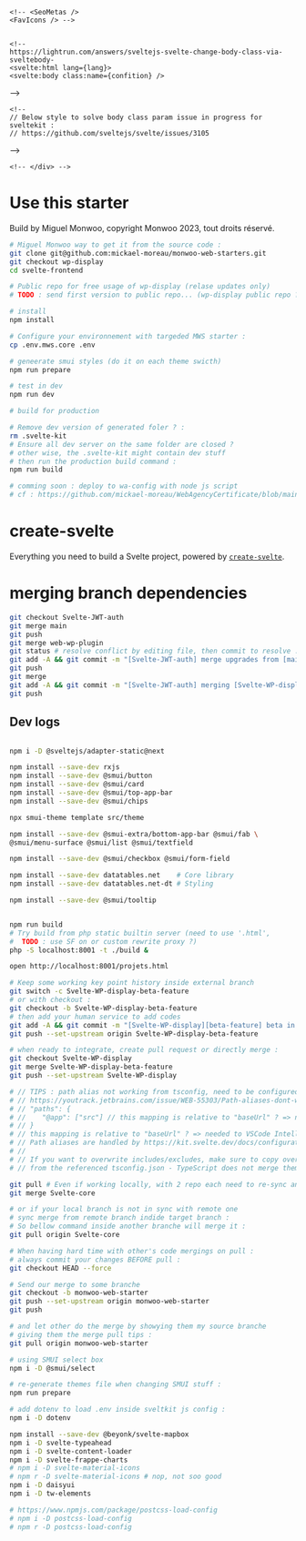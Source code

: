 
	<!-- <SeoMetas />
	<FavIcons /> -->
	
	
	<!--
    https://lightrun.com/answers/sveltejs-svelte-change-body-class-via-sveltebody-
    <svelte:html lang={lang}>
    <svelte:body class:name={confition} />
  -->

<!-- https://github.com/sveltejs/svelte/issues/3105 -->
<!-- => TODO next-v (when implemented in sveltekit ?) -->
<!-- FORCE LIGHT MODE -->

<!-- => Solved with header raw style injection with css var instead. -->

<!-- <div class="{$theme}-mode"> -->
<!-- <Toasts /> -->


	<!--
    // Below style to solve body class param issue in progress for sveltekit :
    // https://github.com/sveltejs/svelte/issues/3105
  -->
	<style>
		/* html,
		body {
			background-color: var(--smui-surface);
			color: var(--smui-on-surface);
		} */
	</style>

    <!-- </div> -->
<style>
	/* @media only screen and (min-width: 768px) {
		:global(.card-display) {
			max-width: 80%;
			margin: auto;
		}
	} */
</style>



# Use this starter

Build by Miguel Monwoo, copyright Monwoo 2023, tout droits réservé.

```bash
# Miguel Monwoo way to get it from the source code :
git clone git@github.com:mickael-moreau/monwoo-web-starters.git
git checkout wp-display
cd svelte-frontend

# Public repo for free usage of wp-display (relase updates only)
# TODO : send first version to public repo... (wp-display public repo ?)
```

```bash
# install
npm install

# Configure your environnement with targeded MWS starter :
cp .env.mws.core .env

# geneerate smui styles (do it on each theme swicth)
npm run prepare

# test in dev
npm run dev

# build for production

# Remove dev version of generated foler ? :
rm .svelte-kit
# Ensure all dev server on the same folder are closed ?
# other wise, the .svelte-kit might contain dev stuff
# then run the production build command :
npm run build

# comming soon : deploy to wa-config with node js script
# cf : https://github.com/mickael-moreau/WebAgencyCertificate/blob/main/e-commerce/wp-content/plugins/wa-config-0.0.3/tools/wa-deploy.cjs
```

# create-svelte

Everything you need to build a Svelte project, powered by [`create-svelte`](https://github.com/sveltejs/kit/tree/master/packages/create-svelte).

# merging branch dependencies

```bash
git checkout Svelte-JWT-auth
git merge main
git push
git merge web-wp-plugin
git status # resolve conflict by editing file, then commit to resolve :
git add -A && git commit -m "[Svelte-JWT-auth] merge upgrades from [main] and [web-wp-plugin]"
git push
git merge
git add -A && git commit -m "[Svelte-JWT-auth] merging [Svelte-WP-display] dependency"
git push

```

## Dev logs

```bash

npm i -D @sveltejs/adapter-static@next

npm install --save-dev rxjs
npm install --save-dev @smui/button
npm install --save-dev @smui/card
npm install --save-dev @smui/top-app-bar
npm install --save-dev @smui/chips

npx smui-theme template src/theme

npm install --save-dev @smui-extra/bottom-app-bar @smui/fab \
@smui/menu-surface @smui/list @smui/textfield

npm install --save-dev @smui/checkbox @smui/form-field

npm install --save-dev datatables.net    # Core library
npm install --save-dev datatables.net-dt # Styling

npm install --save-dev @smui/tooltip


npm run build
# Try build from php static builtin server (need to use '.html',
#  TODO : use SF on or custom rewrite proxy ?)
php -S localhost:8001 -t ./build &

open http://localhost:8001/projets.html

# Keep some working key point history inside external branch
git switch -c Svelte-WP-display-beta-feature
# or with checkout :
git checkout -b Svelte-WP-display-beta-feature
# then add your human service to add codes
git add -A && git commit -m "[Svelte-WP-display][beta-feature] beta in progress"
git push --set-upstream origin Svelte-WP-display-beta-feature

# when ready to integrate, create pull request or directly merge :
git checkout Svelte-WP-display
git merge Svelte-WP-display-beta-feature
git push --set-upstream Svelte-WP-display

# // TIPS : path alias not working from tsconfig, need to be configured from svelte.config.js....
# // https://youtrack.jetbrains.com/issue/WEB-55303/Path-aliases-dont-work-in-basic-svelte-kit-app
# // "paths": {
# // 	"@app": ["src"] // this mapping is relative to "baseUrl" ? => needed to VSCode Intellisense
# // }
# // this mapping is relative to "baseUrl" ? => needed to VSCode Intellisense
# // Path aliases are handled by https://kit.svelte.dev/docs/configuration#alias
# //
# // If you want to overwrite includes/excludes, make sure to copy over the relevant includes/excludes
# // from the referenced tsconfig.json - TypeScript does not merge them in

git pull # Even if working locally, with 2 repo each need to re-sync and use git pull to enable merge switchs
git merge Svelte-core

# or if your local branch is not in sync with remote one
# sync merge from remote branch indide target branch :
# So bellow command inside another branche will merge it :
git pull origin Svelte-core

# When having hard time with other's code mergings on pull :
# always commit your changes BEFORE pull :
git checkout HEAD --force

# Send our merge to some branche
git checkout -b monwoo-web-starter
git push --set-upstream origin monwoo-web-starter
git push

# and let other do the merge by showying them my source branche
# giving them the merge pull tips :
git pull origin monwoo-web-starter

# using SMUI select box
npm i -D @smui/select

# re-generate themes file when changing SMUI stuff :
npm run prepare

# add dotenv to load .env inside sveltkit js config :
npm i -D dotenv

npm install --save-dev @beyonk/svelte-mapbox
npm i -D svelte-typeahead
npm i -D svelte-content-loader
npm i -D svelte-frappe-charts
# npm i -D svelte-material-icons
# npm r -D svelte-material-icons # nop, not soo good
npm i -D daisyui
npm i -D tw-elements

# https://www.npmjs.com/package/postcss-load-config
# npm i -D postcss-load-config
# npm r -D postcss-load-config


```
